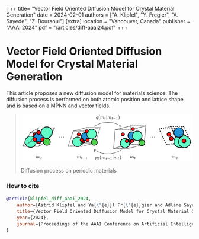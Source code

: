 +++
title= "Vector Field Oriented Diffusion Model for Crystal Material Generation"
date = 2024-02-01
authors = ["A. Klipfel", "Y. Fregier", "A. Sayede", "Z. Bouraoui"]
[extra]
location = "Vancouver, Canada"
publisher = "AAAI 2024"
pdf = "/articles/diff-aaai24.pdf"
+++

# Vector Field Oriented Diffusion Model for Crystal Material Generation

This article proposes a new diffusion model for materials science. The diffusion process is performed on both atomic position and lattice shape and is based on a MPNN and vector fields.

> ![diffusion](/images/articles/diffusion.svg)
> <p>Diffusion process on periodic materials</p>

### How to cite

```bibtex
@article{klipfel_diff_aaai_2024,
    author={Astrid Klipfel and Ya{\"{e}}l Fr{\'{e}}gier and Adlane Sayede and Zied Bouraoui},
    title={Vector Field Oriented Diffusion Model for Crystal Material Generation},
    year={2024},
    journal={Proceedings of the AAAI Conference on Artificial Intelligence}
}
```
